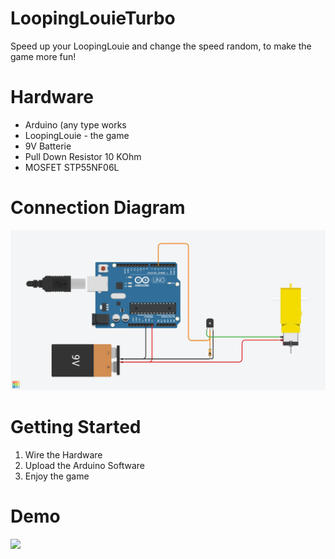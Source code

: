 # LoopingLouieTurbo
Speed up your LoopingLouie and change the speed random, to make the game more fun! 


# Hardware

- Arduino (any type works
- LoopingLouie - the game
- 9V Batterie
- Pull Down Resistor 10 KOhm
- MOSFET STP55NF06L



# Connection Diagram
<img src="https://github.com/MIRIPP/LoopingLouieTurbo/blob/main/doc/Connection%20Diagram.png?raw=true"/>


# Getting Started
1. Wire the Hardware
2. Upload the Arduino Software
3. Enjoy the game

# Demo

![](https://github.com/MIRIPP/LoopingLouieTurbo/blob/main/doc/example_gif.gif?raw=true)
